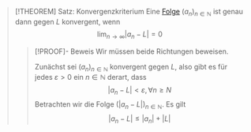 > [!THEOREM] Satz: Konvergenzkriterium
> Eine [Folge](../../Folge.md) $(a_n)_{n\in\mathbb{N}}$ ist genau dann gegen $L$ konvergent, wenn 
> $$\lim_{n\to\infty} |a_n - L| = 0$$
> > [!PROOF]- Beweis
> > Wir müssen beide Richtungen beweisen.
> > 
> > Zunächst sei $(a_n)_{n\in\mathbb{N}}$ konvergent gegen $L$, also gibt es für jedes $\varepsilon \gt 0$ ein $n \in \mathbb{N}$ derart, dass
> > $$|a_n - L| \lt \varepsilon, \forall n \ge N$$
> > Betrachten wir die Folge $(|a_n - L|)_{n\in\mathbb{N}}$. Es gilt
> > $$|a_n - L| \le |a_n| + |L|$$